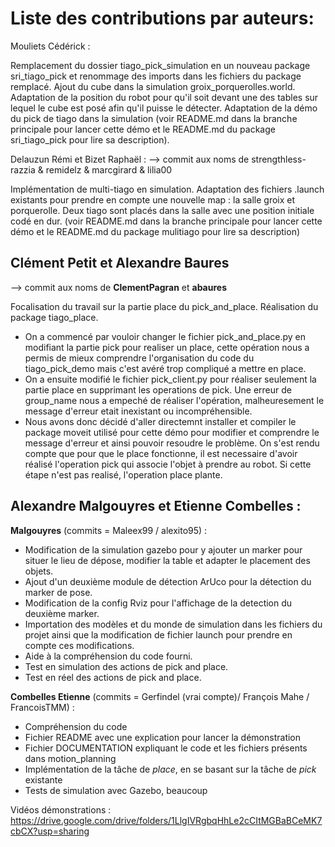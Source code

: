# Liste des contributions par auteurs:

Mouliets Cédérick : 

Remplacement du dossier tiago_pick_simulation en un nouveau package sri_tiago_pick et renommage des imports dans les fichiers du package remplacé. Ajout du cube dans la simulation groix_porquerolles.world. Adaptation de la position du robot pour qu'il soit devant une des tables sur lequel le cube est posé afin qu'il puisse le détecter. Adaptation de la démo du pick de tiago dans la simulation (voir README.md dans la branche principale pour lancer cette démo et le README.md du package sri_tiago_pick pour lire sa description).


Delauzun Rémi et Bizet Raphaël :
--> commit aux noms de strengthless-razzia & remidelz & marcgirard & lilia00

Implémentation de multi-tiago en simulation. Adaptation des fichiers .launch existants pour prendre en compte une nouvelle map : la salle groix et porquerolle. Deux tiago sont placés dans la salle avec une position initiale codé en dur. (voir README.md dans la branche principale pour lancer cette démo et le README.md du package mulitiago pour lire sa description)

## Clément Petit et Alexandre Baures
--> commit aux noms de **ClementPagran** et **abaures**

Focalisation du travail sur la partie place du pick_and_place. Réalisation du package tiago_place.
- On a commencé par vouloir changer le fichier pick_and_place.py en modifiant la partie pick pour realiser un place, cette opération nous a permis de mieux comprendre l'organisation du code du tiago_pick_demo mais c'est avéré trop compliqué a mettre en place.
- On a ensuite modifié le fichier pick_client.py pour réaliser seulement la partie place en supprimant les operations de pick. Une erreur de group_name nous a empeché de réaliser l'opération, malheuresement le message d'erreur etait inexistant ou incompréhensible. 
- Nous avons donc décidé d'aller directemnt installer et compiler le package moveit utilisé pour cette démo pour modifier et comprendre le message d'erreur et ainsi pouvoir resoudre le problème.
On s'est rendu compte que pour que le place fonctionne, il est necessaire d'avoir réalisé l'operation pick qui associe l'objet à prendre au robot. Si cette étape n'est pas realisé, l'operation place plante.

## Alexandre Malgouyres et Etienne Combelles :
**Malgouyres** (commits = Maleex99 / alexito95) :   
- Modification de la simulation gazebo pour y ajouter un marker pour situer le lieu de dépose, modifier la table et adapter le placement des objets.
- Ajout d'un deuxième module de détection ArUco pour la détection du marker de pose.
- Modification de la config Rviz pour l'affichage de la detection du deuxième marker.
- Importation des modèles et du monde de simulation dans les fichiers du projet ainsi que la modification de fichier launch pour prendre en compte ces modifications.
- Aide à la compréhension du code fourni.
- Test en simulation des actions de pick and place.
- Test en réel des actions de pick and place.

**Combelles Etienne** (commits = Gerfindel (vrai compte)/ François Mahe / FrancoisTMM) :   
- Compréhension du code
- Fichier README avec une explication pour lancer la démonstration
- Fichier DOCUMENTATION expliquant le code et les fichiers présents dans motion_planning
- Implémentation de la tâche de *place*, en se basant sur la tâche de *pick* existante
- Tests de simulation avec Gazebo, beaucoup
  

Vidéos démonstrations : https://drive.google.com/drive/folders/1LlgIVRgbqHhLe2cCItMGBaBCeMK7cbCX?usp=sharing
